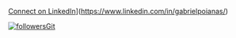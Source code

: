 [Connect on LinkedIn](https://img.shields.io/badge/--linkedin?label=LinkedIn&logo=LinkedIn&style=social)](https://www.linkedin.com/in/gabrielpoianas/)

[![followersGit](https://img.shields.io/github/followers/adrianoleitedasilva?style=social)](https://github.com/gabrielpoianas)
